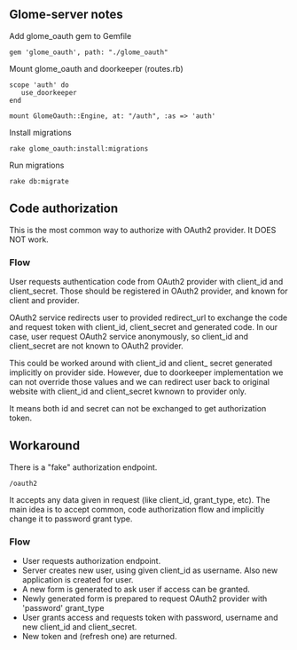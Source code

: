 ## Glome-server notes

 Add glome\_oauth gem to Gemfile

    gem 'glome_oauth', path: "./glome_oauth"

 Mount glome\_oauth and doorkeeper (routes.rb)

    scope 'auth' do
       use_doorkeeper
    end

    mount GlomeOauth::Engine, at: "/auth", :as => 'auth'

 Install migrations

    rake glome_oauth:install:migrations

 Run migrations

    rake db:migrate 

  
## Code authorization 

This is the most common way to authorize with OAuth2 provider. It DOES NOT work.

### Flow

User requests authentication code from OAuth2 provider with client\_id and client\_secret. Those should be registered in OAuth2 provider, and known for client and provider.

OAuth2 service redirects user to provided redirect\_url to exchange the code and request token with client\_id, client\_secret and generated code.
In our case, user request OAuth2 service anonymously, so client\_id and client\_secret are not known to OAuth2 provider.

This could be worked around with client\_id and client\_ secret generated implicitly on provider side. However, due to doorkeeper implementation we can not override those values and we can redirect user back to original website with client\_id and client\_secret kwnown to provider only.

It means both id and secret can not be exchanged to get authorization token.

## Workaround

There is a "fake" authorization endpoint.

    /oauth2

It accepts any data given in request (like client\_id, grant\_type, etc). The main idea is to accept common, code authorization flow and implicitly change it to password grant type.

### Flow

 - User requests authorization endpoint.
 - Server creates new user, using given client\_id as username. Also new application is created for user.
 - A new form is generated to ask user if access can be granted.
 - Newly generated form is prepared to request OAuth2 provider with 'password' grant\_type
 - User grants access and requests token with password, username and new client\_id and client\_secret.
 - New token and (refresh one) are returned.


